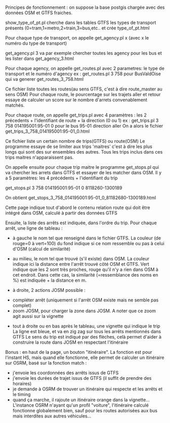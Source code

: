 Principes de fonctionnement :
on suppose la base postgis chargée avec des données OSM et
GTFS fraiches.

show_type_of_pt.pl cherche dans les tables GTFS les types de transport présents (0=tram,1=metro,2=train,3=bus,etc..
et crée type_of_pt.html

Pour chaque type de transport, on appelle get_agency.pl x (avec x le numéro du type de transport)

get_agency.pl 3 va par exemple chercher toutes les agency pour
les bus et les lister dans get_agency_3.html

Pour chaque agency, on appelle get_routes.pl avec 2 parametres: le type de transport et le numéro d'agency
ex : get_routes.pl 3 758 pour BusValdOise qui va generer get_routes_3_758.html

Ce fichier liste toutes les routes(au sens GTFS, c'est à dire route_master au sens OSM)
Pour chaque route, le pourcentage sur les trajets aller et retour essaye de calculer un score sur le nombre d'arrets convenablement matchés.

Pour chaque route, on appelle get_trips.pl avec 4 paramètres : les 2 précedents + l'identifiant de route + la direction (0 ou 1)
ex : get_trips.pl 3 758 014195001:95-01 0 pour le bus 95-01 direction aller
On a alors le fichier get_trips_3_758_014195001:95-01_0.html

Ce fichier liste un certain nombre de trips(GTFS) ou route(OSM)
Le programme essaye de se limiter aux trips 'maitres' c'est à dire les plus longs qui sont des sur ensembles des autres.
Tous les trips inclus dans ces trips maitres n'apparaissent pas.

On appelle ensuite pour chaque trip maitre le programme get_stops.pl qui va chercher les arrets dans GTFS et essayer de les matcher dans OSM.
Il y a 5 paramètres: les 4 précédents + l'identifiant du trip

get_stops.pl 3 758 014195001:95-01 0 8118260-1300189

On obtient get_stops_3_758_014195001:95-01_0_81182680-1300189.html

Cette page indique tout d'abord le contenu relation route qui doit être intégré dans OSM, calculé à partir des données GTFS

Ensuite, la liste des arrêts est indiquée, dans l'ordre du trip.
Pour chaque arrêt, une ligne de tableau :
- à gauche le nom tel que renseigné dans le fichier GTFS. La couleur (de rouge=0 à vert=100) du fond indique si ce nom ressemble ou pas à celui d'OSM (calcul de similarité)
- au milieu, le nom tel que trouvé (s'il existe) dans OSM. La couleur indique ici la distance entre l'arrêt trouvé côté OSM et GTFS. Vert indique que les 2 sont très proches, rouge qu'il n'y a rien dans OSM à cet endroit.
Dans cette cas, la similarité (=ressemblance des noms en %) est indiquée + la distance en m.

- à droite, 2 actions JOSM possible :
* compléter arrêt (uniquement si l'arrêt OSM existe mais ne semble pas complet)
* zoom JOSM, pour charger la zone dans JOSM. A noter que ce zoom agit aussi sur la vignette

- tout à droite ou en bas après le tableau, une vignette qui indique le trip
La ligne est bleue, et va en zig zag sur tous les arrêts mentionnés dans GTFS
Le sens du trip est indiqué par des flèches, celà permet d'aider à construire la route dans JOSM en respectant l'itinéraire

Bonus : en haut de la page, un bouton "itinéraire". La fonction est pour l'instant HS, mais quand elle fonctionne, elle permet de calculer un
itinéraire sur OSRM, basé sur la fonction match :
- j'envoie les coordonnées des arrêts issus de GTFS
- j'envoie les durées de trajet issus de GTFS (il suffit de prendre des horaires)
- je demande à OSRM de trouver un itinéraire qui respecte et les arrêts et le timing
- quand ça marche, il rajoute un itinéraire orange dans la vignette...
L'instance OSRM n'ayant qu'un profil "voiture", l'itinéraire calculé fonctionne globalement bien, sauf pour les routes autorisées aux bus mais interdites aux autres véhicules...


